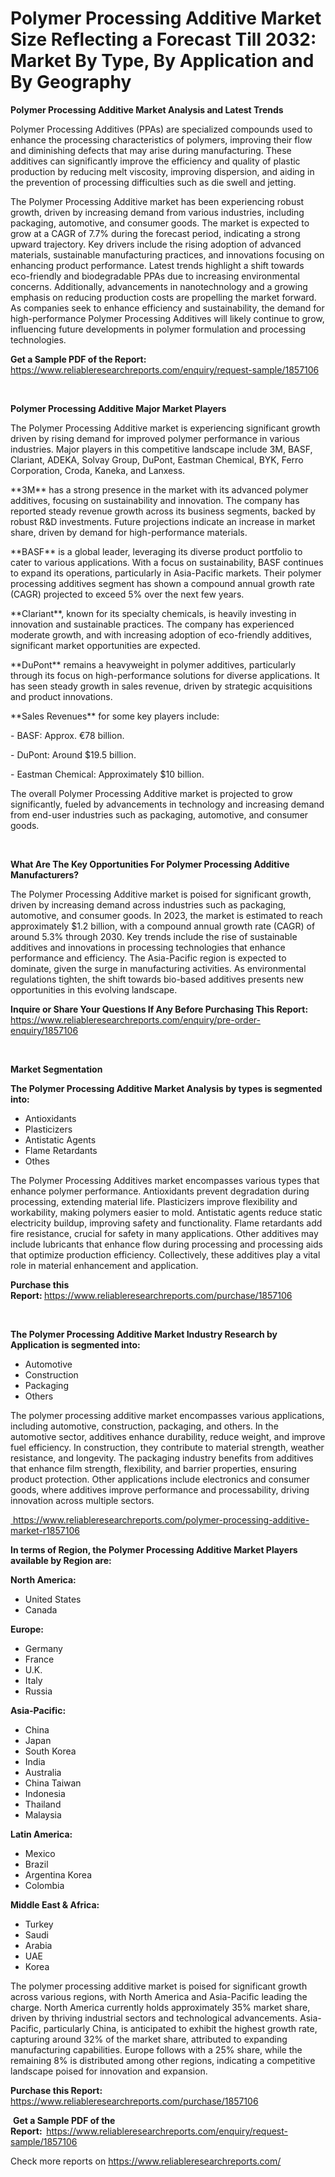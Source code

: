 <p><h1>Polymer Processing Additive Market Size Reflecting a Forecast Till 2032: Market By Type, By Application and By Geography</h1></p><p><strong>Polymer Processing Additive Market Analysis and Latest Trends</strong></p>
<p><p>Polymer Processing Additives (PPAs) are specialized compounds used to enhance the processing characteristics of polymers, improving their flow and diminishing defects that may arise during manufacturing. These additives can significantly improve the efficiency and quality of plastic production by reducing melt viscosity, improving dispersion, and aiding in the prevention of processing difficulties such as die swell and jetting. </p><p>The Polymer Processing Additive market has been experiencing robust growth, driven by increasing demand from various industries, including packaging, automotive, and consumer goods. The market is expected to grow at a CAGR of 7.7% during the forecast period, indicating a strong upward trajectory. Key drivers include the rising adoption of advanced materials, sustainable manufacturing practices, and innovations focusing on enhancing product performance. Latest trends highlight a shift towards eco-friendly and biodegradable PPAs due to increasing environmental concerns. Additionally, advancements in nanotechnology and a growing emphasis on reducing production costs are propelling the market forward. As companies seek to enhance efficiency and sustainability, the demand for high-performance Polymer Processing Additives will likely continue to grow, influencing future developments in polymer formulation and processing technologies.</p></p>
<p><strong>Get a Sample PDF of the Report:&nbsp;</strong> <a href="https://www.reliableresearchreports.com/enquiry/request-sample/1857106?utm_campaign=2204&utm_medium=2&utm_source=Github&utm_content=ia&utm_term=30012025&utm_id=polymer-processing-additive">https://www.reliableresearchreports.com/enquiry/request-sample/1857106</a></p>
<p>&nbsp;</p>
<p><strong>Polymer Processing Additive Major Market Players</strong></p>
<p><p>The Polymer Processing Additive market is experiencing significant growth driven by rising demand for improved polymer performance in various industries. Major players in this competitive landscape include 3M, BASF, Clariant, ADEKA, Solvay Group, DuPont, Eastman Chemical, BYK, Ferro Corporation, Croda, Kaneka, and Lanxess.</p><p>**3M** has a strong presence in the market with its advanced polymer additives, focusing on sustainability and innovation. The company has reported steady revenue growth across its business segments, backed by robust R&D investments. Future projections indicate an increase in market share, driven by demand for high-performance materials.</p><p>**BASF** is a global leader, leveraging its diverse product portfolio to cater to various applications. With a focus on sustainability, BASF continues to expand its operations, particularly in Asia-Pacific markets. Their polymer processing additives segment has shown a compound annual growth rate (CAGR) projected to exceed 5% over the next few years.</p><p>**Clariant**, known for its specialty chemicals, is heavily investing in innovation and sustainable practices. The company has experienced moderate growth, and with increasing adoption of eco-friendly additives, significant market opportunities are expected.</p><p>**DuPont** remains a heavyweight in polymer additives, particularly through its focus on high-performance solutions for diverse applications. It has seen steady growth in sales revenue, driven by strategic acquisitions and product innovations.</p><p>**Sales Revenues** for some key players include: </p><p>- BASF: Approx. €78 billion.</p><p>- DuPont: Around $19.5 billion.</p><p>- Eastman Chemical: Approximately $10 billion.</p><p>The overall Polymer Processing Additive market is projected to grow significantly, fueled by advancements in technology and increasing demand from end-user industries such as packaging, automotive, and consumer goods.</p></p>
<p>&nbsp;</p>
<p><strong>What Are The Key Opportunities For Polymer Processing Additive Manufacturers?</strong></p>
<p><p>The Polymer Processing Additive market is poised for significant growth, driven by increasing demand across industries such as packaging, automotive, and consumer goods. In 2023, the market is estimated to reach approximately $1.2 billion, with a compound annual growth rate (CAGR) of around 5.3% through 2030. Key trends include the rise of sustainable additives and innovations in processing technologies that enhance performance and efficiency. The Asia-Pacific region is expected to dominate, given the surge in manufacturing activities. As environmental regulations tighten, the shift towards bio-based additives presents new opportunities in this evolving landscape.</p></p>
<p><strong>Inquire or Share Your Questions If Any Before Purchasing This Report:</strong> <a href="https://www.reliableresearchreports.com/enquiry/pre-order-enquiry/1857106?utm_campaign=2204&utm_medium=2&utm_source=Github&utm_content=ia&utm_term=30012025&utm_id=polymer-processing-additive">https://www.reliableresearchreports.com/enquiry/pre-order-enquiry/1857106</a></p>
<p>&nbsp;</p>
<p><strong>Market Segmentation</strong></p>
<p><strong>The Polymer Processing Additive Market Analysis by types is segmented into:</strong></p>
<p><ul><li>Antioxidants</li><li>Plasticizers</li><li>Antistatic Agents</li><li>Flame Retardants</li><li>Othes</li></ul></p>
<p><p>The Polymer Processing Additives market encompasses various types that enhance polymer performance. Antioxidants prevent degradation during processing, extending material life. Plasticizers improve flexibility and workability, making polymers easier to mold. Antistatic agents reduce static electricity buildup, improving safety and functionality. Flame retardants add fire resistance, crucial for safety in many applications. Other additives may include lubricants that enhance flow during processing and processing aids that optimize production efficiency. Collectively, these additives play a vital role in material enhancement and application.</p></p>
<p><strong>Purchase this Report:&nbsp;</strong><a href="https://www.reliableresearchreports.com/purchase/1857106?utm_campaign=2204&utm_medium=2&utm_source=Github&utm_content=ia&utm_term=30012025&utm_id=polymer-processing-additive">https://www.reliableresearchreports.com/purchase/1857106</a></p>
<p>&nbsp;</p>
<p><strong>The Polymer Processing Additive Market Industry Research by Application is segmented into:</strong></p>
<p><ul><li>Automotive</li><li>Construction</li><li>Packaging</li><li>Others</li></ul></p>
<p><p>The polymer processing additive market encompasses various applications, including automotive, construction, packaging, and others. In the automotive sector, additives enhance durability, reduce weight, and improve fuel efficiency. In construction, they contribute to material strength, weather resistance, and longevity. The packaging industry benefits from additives that enhance film strength, flexibility, and barrier properties, ensuring product protection. Other applications include electronics and consumer goods, where additives improve performance and processability, driving innovation across multiple sectors.</p></p>
<p><a href="https://www.reliableresearchreports.com/polymer-processing-additive-market-r1857106?utm_campaign=2204&utm_medium=2&utm_source=Github&utm_content=ia&utm_term=30012025&utm_id=polymer-processing-additive">&nbsp;https://www.reliableresearchreports.com/polymer-processing-additive-market-r1857106</a></p>
<p><strong>In terms of Region, the Polymer Processing Additive Market Players available by Region are:</strong></p>
<p>
    <p> <strong> North America: </strong>
        <ul>
            <li>United States</li>
            <li>Canada</li>
        </ul>
        </p> 
    <p> <strong> Europe: </strong>
        <ul>
            <li>Germany</li>
            <li>France</li>
            <li>U.K.</li>
            <li>Italy</li>
            <li>Russia</li>
        </ul>
        </p> 
    <p> <strong> Asia-Pacific: </strong>
        <ul>
            <li>China</li>
            <li>Japan</li>
            <li>South Korea</li>
            <li>India</li>
            <li>Australia</li>
            <li>China Taiwan</li>
            <li>Indonesia</li>
            <li>Thailand</li>
            <li>Malaysia</li>
        </ul>
        </p> 
    <p> <strong> Latin America: </strong>
        <ul>
            <li>Mexico</li>
            <li>Brazil</li>
            <li>Argentina Korea</li>
            <li>Colombia</li>
        </ul>
        </p> 
    <p> <strong> Middle East & Africa: </strong>
        <ul>
            <li>Turkey</li>
            <li>Saudi</li>
            <li>Arabia</li>
            <li>UAE</li>
            <li>Korea</li>
        </ul>
    </p>
    </p>
<p><p>The polymer processing additive market is poised for significant growth across various regions, with North America and Asia-Pacific leading the charge. North America currently holds approximately 35% market share, driven by thriving industrial sectors and technological advancements. Asia-Pacific, particularly China, is anticipated to exhibit the highest growth rate, capturing around 32% of the market share, attributed to expanding manufacturing capabilities. Europe follows with a 25% share, while the remaining 8% is distributed among other regions, indicating a competitive landscape poised for innovation and expansion.</p></p>
<p><strong>Purchase this Report: </strong><a href="https://www.reliableresearchreports.com/purchase/1857106?utm_campaign=2204&utm_medium=2&utm_source=Github&utm_content=ia&utm_term=30012025&utm_id=polymer-processing-additive">https://www.reliableresearchreports.com/purchase/1857106</a></p>
<p>&nbsp;<strong>Get a Sample PDF of the Report:&nbsp;&nbsp;</strong><a href="https://www.reliableresearchreports.com/enquiry/request-sample/1857106?utm_campaign=2204&utm_medium=2&utm_source=Github&utm_content=ia&utm_term=30012025&utm_id=polymer-processing-additive">https://www.reliableresearchreports.com/enquiry/request-sample/1857106</a></p>
<p><strong></strong></p>
<p>Check more reports on <a href="https://www.reliableresearchreports.com/?utm_campaign=2204&utm_medium=2&utm_source=Github&utm_content=ia&utm_term=30012025&utm_id=polymer-processing-additive">https://www.reliableresearchreports.com/</a></p>